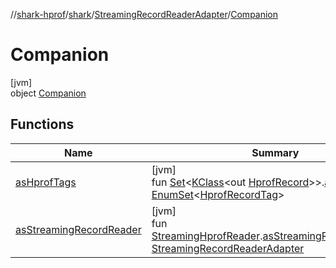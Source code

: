 //[shark-hprof](../../../../index.md)/[shark](../../index.md)/[StreamingRecordReaderAdapter](../index.md)/[Companion](index.md)

# Companion

[jvm]\
object [Companion](index.md)

## Functions

| Name | Summary |
|---|---|
| [asHprofTags](as-hprof-tags.md) | [jvm]<br>fun [Set](https://kotlinlang.org/api/latest/jvm/stdlib/kotlin.collections/-set/index.html)&lt;[KClass](https://kotlinlang.org/api/latest/jvm/stdlib/kotlin.reflect/-k-class/index.html)&lt;out [HprofRecord](../../-hprof-record/index.md)&gt;&gt;.[asHprofTags](as-hprof-tags.md)(): [EnumSet](https://docs.oracle.com/javase/8/docs/api/java/util/EnumSet.html)&lt;[HprofRecordTag](../../-hprof-record-tag/index.md)&gt; |
| [asStreamingRecordReader](as-streaming-record-reader.md) | [jvm]<br>fun [StreamingHprofReader](../../-streaming-hprof-reader/index.md).[asStreamingRecordReader](as-streaming-record-reader.md)(): [StreamingRecordReaderAdapter](../index.md) |
